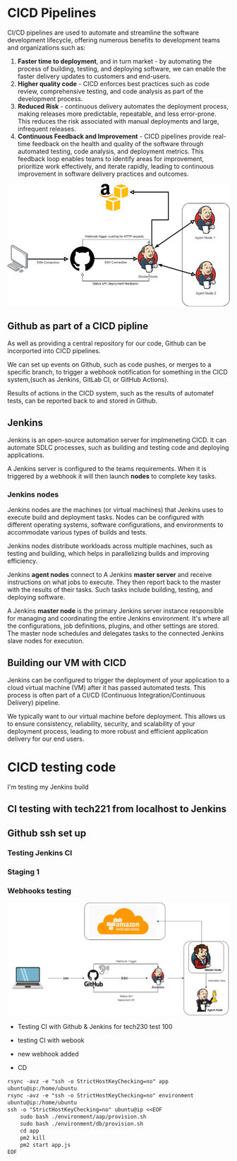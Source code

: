 # CICD Pipelines

CI/CD pipelines are used to automate and streamline the software development lifecycle, offering numerous benefits to development teams and organizations such as:
1) **Faster time to deployment**, and in turn market - by automating the process of building, testing, and deploying software, we can enable the faster delivery updates to customers and end-users.
2) **Higher quality code** - CICD enforces best practices such as code review, comprehensive testing, and code analysis as part of the development process.
3) **Reduced Risk** - continuous delivery automates the deployment process, making releases more predictable, repeatable, and less error-prone. This reduces the risk associated with manual deployments and large, infrequent releases. 
4) **Continuous Feedback and Improvement** - CICD pipelines provide real-time feedback on the health and quality of the software through automated testing, code analysis, and deployment metrics. This feedback loop enables teams to identify areas for improvement, prioritize work effectively, and iterate rapidly, leading to continuous improvement in software delivery practices and outcomes.


![CICD example pipline](./images/cicd_diagram.png)


## Github as part of a CICD pipline

As well as providing a central repository for our code, Github can be incorported into CICD pipelines.

We can set up events on Github, such as code pushes, or merges to a specific branch, to trigger a webhook notification for something in the CICD system,(such as Jenkins, GitLab CI, or GitHub Actions).

Results of actions in the CICD system, such as the results of automatef tests, can be reported back to and stored in Github.  

## Jenkins

Jenkins is an open-source automation server for implmeneting CICD. It  can automate SDLC processes, such as building and testing code and deploying applications.

A Jenkins server is configured to the teams requirements. When it is triggered by a webhook it will then launch **nodes** to complete key tasks. 

### Jenkins nodes

Jenkins nodes are the machines (or virtual machines) that Jenkins uses to execute build and deployment tasks. Nodes can be configured with different operating systems, software configurations, and environments to accommodate various types of builds and tests. 

Jenkins nodes distribute workloads across multiple machines, such as testing and building, which helps in parallelizing builds and improving efficiency.

Jenkins **agent nodes** connect to A Jenkins **master server** and receive instructions on what jobs to execute. They then report back to the master with the results of their tasks. Such tasks include building, testing, and deploying software. 

A Jenkins **master node** is the primary Jenkins server instance responsible for managing and coordinating the entire Jenkins environment. It's where all the configurations, job definitions, plugins, and other settings are stored. The master node schedules and delegates tasks to the connected Jenkins slave nodes for execution.

## Building our VM with CICD

Jenkins can be configured to trigger the deployment of your application to a cloud virtual machine (VM) after it has passed automated tests. This process is often part of a CI/CD (Continuous Integration/Continuous Delivery) pipeline.

We typically want to our virtual machine before deployment. This allows us to ensure  consistency, reliability, security, and scalability of your deployment process, leading to more robust and efficient application delivery for our end users.

# CICD testing code
I'm testing my Jenkins build

## CI testing with tech221 from localhost to Jenkins 
## Github ssh set up
### Testing Jenkins CI
### Staging 1
### Webhooks testing
![](images/CICD.png)
- Testing CI with Github & Jenkins for tech230 test 100
- testing CI with webook
- new webhook added


- CD
```
rsync -avz -e "ssh -o StrictHostKeyChecking=no" app ubuntu@ip:/home/ubuntu
rsync -avz -e "ssh -o StrictHostKeyChecking=no" environment ubuntu@ip:/home/ubuntu
ssh -o "StrictHostKeyChecking=no" ubuntu@ip <<EOF
	sudo bash ./environment/aap/provision.sh
    sudo bash ./environment/db/provision.sh
    cd app
    pm2 kill
    pm2 start app.js
EOF
```
                                                  
